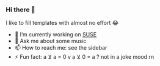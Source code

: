 ### Hi there 👋

I like to fill templates with almost no effort 😂

- 🔭 I’m currently working on [SUSE](http://suse.com/)
- 💬 Ask me about some music
- 📫 How to reach me: see the sidebar
- ⚡ Fun fact: a ⊻ a = 0 v a ⊻ 0 = a ? not in a joke mood rn
